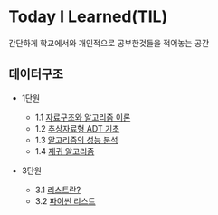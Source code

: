 # Today I Learned(TIL) 
간단하게 학교에서와 개인적으로 공부한것들을 적어놓는 공간

## 데이터구조
* 1단원
  * 1.1 [자료구조와 알고리즘 이론](https://github.com/DDINDEO/TIL/blob/main/DataStructure/ch1_DS%26AL/%EC%9E%90%EB%A3%8C%EA%B5%AC%EC%A1%B0%EC%99%80%20%EC%95%8C%EA%B3%A0%EB%A6%AC%EC%A6%98.md)
  * 1.2 [추상자료형 ADT 기초](https://github.com/DDINDEO/TIL/blob/main/DataStructure/ch1_DS%26AL/ADT%EB%9E%80.md)
  * 1.3 [알고리즘의 성능 분석](https://github.com/DDINDEO/TIL/blob/main/DataStructure/ch1_DS%26AL/%EC%95%8C%EA%B3%A0%EB%A6%AC%EC%A6%98%EC%9D%98%20%EC%84%B1%EB%8A%A5.md)
  * 1.4 [재귀 알고리즘](https://github.com/DDINDEO/TIL/blob/main/DataStructure/ch1_DS%26AL/%EC%9E%AC%EA%B7%80%20%EC%95%8C%EA%B3%A0%EB%A6%AC%EC%A6%98.md)

* 3단원
  * 3.1 [리스트란?](https://github.com/DDINDEO/TIL/blob/main/DataStructure/ch3/%EB%A6%AC%EC%8A%A4%ED%8A%B8%EB%9E%80.md)
  * 3.2 [파이썬 리스트](https://github.com/DDINDEO/TIL/blob/main/DataStructure/ch3/%ED%8C%8C%EC%9D%B4%EC%8D%AC%20%EB%A6%AC%EC%8A%A4%ED%8A%B8.md)
